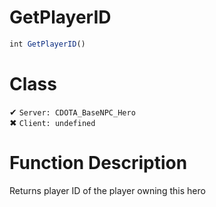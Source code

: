 # GetPlayerID
```js	
int GetPlayerID()
```
# Class
✔ `Server: CDOTA_BaseNPC_Hero`  
✖ `Client: undefined`  

# Function Description
Returns player ID of the player owning this hero
